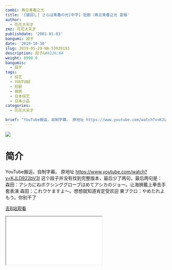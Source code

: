 ```yaml
---
combi: 再见青春之光
title: '[猿回し] さらば青春の光[中字] 短剧（再见青春之光 耍猴'
author:
  - 花花大天才
zmz: 花花大天才
publishdate: '2001-01-03'
bangumi: 段子
date: '2019-10-10'
slug: 2019-05-29-NA-53939193
description: 段子&#8226;NA
weight: 8990.0
bangumis:
  - 段子
tags:
  - 综艺
  - YOUTUBE
  - 短剧
  - 搞笑
  - 日本综艺
  - 日本小品
categories:
  - 花花大天才

brief: "YouTube搬运，自制字幕。 原地址 https://www.youtube.com/watch?v=KJLD922bV3I 这个段子并没有找到完整版本，最后少了两句，最后两句是： 森田：アシカにねボクシンググローブはめてアシカのジョー。让海狮戴上拳击手套表演 森田：これウケますよ～。想想就知道肯定受欢迎 東ブクロ：やめたれよもう。你别干了"
---
```

![](https://raw.githubusercontent.com/tcgriffith/owaraisite/master/static/tmpimg/bf8d7fee27e23ed63e1357146e0217957ac3467c.jpg.480.jpg)
# 简介  
YouTube搬运，自制字幕。
原地址 https://www.youtube.com/watch?v=KJLD922bV3I
这个段子并没有找到完整版本，最后少了两句，最后两句是：
森田：アシカにねボクシンググローブはめてアシカのジョー。让海狮戴上拳击手套表演
森田：これウケますよ～。想想就知道肯定受欢迎
東ブクロ：やめたれよもう。你别干了  

[去B站观看](https://www.bilibili.com/video/av53939193/)
<div class ="resp-container"><iframe class="testiframe" src="//player.bilibili.com/player.html?aid=53939193"", scrolling="no", allowfullscreen="true" > </iframe></div> 
